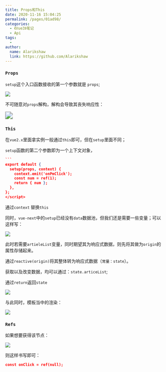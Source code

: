 ```yaml
---
title: Props和This
date: 2020-11-16 15:04:25
permalink: /pages/01ad98/
categories:
  - 《Vue3》笔记
  - Api
tags:
  -
author: 
  name: Alarikshaw
  link: https://github.com/Alarikshaw
---
```


### `Props` 

`setup`这个入口函数接收的第一个参数就是 `props`;

![](https://picgoi-mg.oss-cn-beijing.aliyuncs.com/img/20201116152128.png)

不可随意对`props`解构，解构会导致其丧失响应性：

<img src="https://picgoi-mg.oss-cn-beijing.aliyuncs.com/img/20201116152448.png" style="zoom:150%;" />

### `This`

在`vue2.x`里面拿实例一般通过`this`即可，但在`setup`里面不同；

`setup`函数的第二个参数即为一个上下文对象，

```json
​```
export default {
  setup(props, context) {
    context.emit('onPmClick');
    const num = ref(1);
    return { num };
  },
};
</script>
```

通过`context` 替换`this`

同时，`vue-next`中的`setup`已经没有`data`数据池，但我们还是需要一些变量；可以这样写：

![](https://picgoi-mg.oss-cn-beijing.aliyuncs.com/img/20201116155550.png)

此时若需要`artieleList`变量，同时期望其为响应式数据，则先将其做为`origin`的属性存储起来。

通过`reactive(origin)`将其整体转为响应式数据（`常量：state`）。

获取以及改变数据，均可以通过：`state.articeList`;

通过`return`返回`state`

![](https://picgoi-mg.oss-cn-beijing.aliyuncs.com/img/20201116155918.png)

与此同时，模板当中的渲染：

![](https://picgoi-mg.oss-cn-beijing.aliyuncs.com/img/20201116160022.png)





### `Refs`

如果想要获得该节点：

![](https://picgoi-mg.oss-cn-beijing.aliyuncs.com/img/20201116155043.png)

则这样书写即可：

```json
const onClick = ref(null);
```

